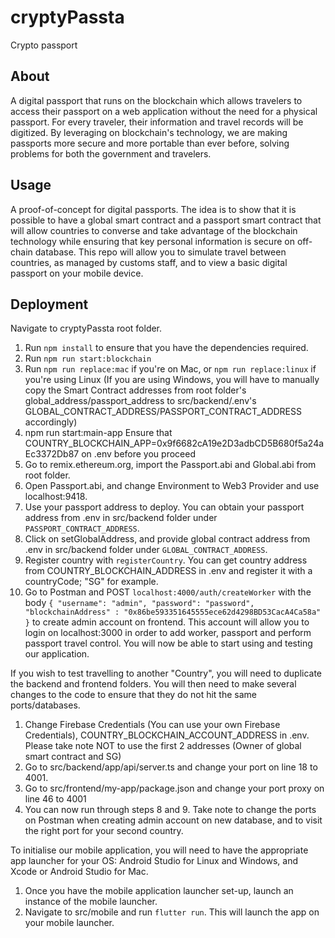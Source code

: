 # cryptyPassta

Crypto passport

## About

A digital passport that runs on the blockchain which allows travelers to access their passport on a web application without the need for a physical passport. For every traveler, their information and travel records will be digitized. By leveraging on blockchain's technology, we are making passports more secure and more portable than ever before, solving problems for both the government and travelers.

## Usage

A proof-of-concept for digital passports. The idea is to show that it is possible to have a global smart contract and a passport smart contract that will allow countries to converse and take advantage of the blockchain technology while ensuring that key personal information is secure on off-chain database. This repo will allow you to simulate travel between countries, as managed by customs staff, and to view a basic digital passport on your mobile device.

## Deployment

Navigate to cryptyPassta root folder.

1. Run `npm install` to ensure that you have the dependencies required.
2. Run `npm run start:blockchain`
3. Run `npm run replace:mac` if you're on Mac, or `npm run replace:linux` if you're using Linux
   (If you are using Windows, you will have to manually copy the Smart Contract addresses from root folder's global_address/passport_address to src/backend/.env's GLOBAL_CONTRACT_ADDRESS/PASSPORT_CONTRACT_ADDRESS accordingly)
4. npm run start:main-app
   Ensure that COUNTRY_BLOCKCHAIN_APP=0x9f6682cA19e2D3adbCD5B680f5a24aEc3372Db87 on .env before you proceed
5. Go to remix.ethereum.org, import the Passport.abi and Global.abi from root folder.
6. Open Passport.abi, and change Environment to Web3 Provider and use localhost:9418.
7. Use your passport address to deploy. You can obtain your passport address from .env in src/backend folder under `PASSPORT_CONTRACT_ADDRESS`.
8. Click on setGlobalAddress, and provide global contract address from .env in src/backend folder under `GLOBAL_CONTRACT_ADDRESS`.
9. Register country with `registerCountry`. You can get country address from COUNTRY_BLOCKCHAIN_ADDRESS in .env and register it with a countryCode; "SG" for example.
10. Go to Postman and POST `localhost:4000/auth/createWorker` with the body
    `{ "username": "admin", "password": "password", "blockchainAddress" : "0x86be593351645555ece62d4298BD53CacA4Ca58a" }` to create admin account on frontend. This account will allow you to login on localhost:3000 in order to add worker, passport and perform passport travel control.
    You will now be able to start using and testing our application.

If you wish to test travelling to another "Country", you will need to duplicate the backend and frontend folders.
You will then need to make several changes to the code to ensure that they do not hit the same ports/databases.

1. Change Firebase Credentials (You can use your own Firebase Credentials), COUNTRY_BLOCKCHAIN_ACCOUNT_ADDRESS in .env. Please take note NOT to use the first 2 addresses (Owner of global smart contract and SG)
2. Go to src/backend/app/api/server.ts and change your port on line 18 to 4001.
3. Go to src/frontend/my-app/package.json and change your port proxy on line 46 to 4001
4. You can now run through steps 8 and 9. Take note to change the ports on Postman when creating admin account on new database, and to visit the right port for your second country.

To initialise our mobile application, you will need to have the appropriate app launcher for your OS: Android Studio for Linux and Windows, and Xcode or Android Studio for Mac.

1. Once you have the mobile application launcher set-up, launch an instance of the mobile launcher.
2. Navigate to src/mobile and run `flutter run`. This will launch the app on your mobile launcher.
